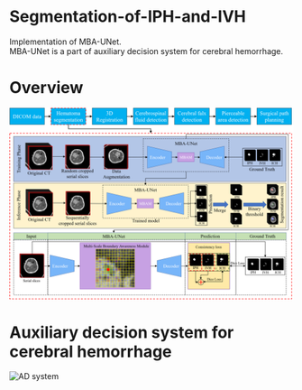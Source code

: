 # Segmentation-of-IPH-and-IVH
<p>Implementation of MBA-UNet.<br>
MBA-UNet is a part of auxiliary decision system for cerebral hemorrhage.<p>
  
# Overview
![Architecture](/img/Architecture.png "Architecture")

# Auxiliary decision system for cerebral hemorrhage
![AD system](/assets/img/philly-magic-garden.jpg "Magic Gardens")
